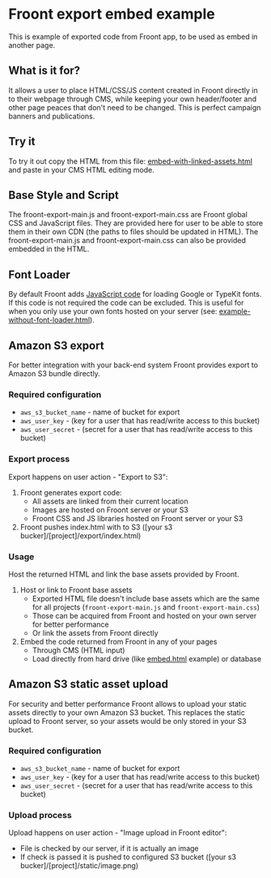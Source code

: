 # Froont export embed example

This is example of exported code from Froont app, to be used as embed in another page.


## What is it for?

It allows a user to place HTML/CSS/JS content created in Froont directly in to their webpage through CMS, while keeping your own header/footer and other page peaces that don't need to be changed. This is perfect campaign banners and publications.


## Try it
To try it out copy the HTML from this file: [embed-with-linked-assets.html](./embed-with-linked-assets.html) and paste in your CMS HTML editing mode.


## Base Style and Script

The froont-export-main.js and froont-export-main.css are Froont global CSS and JavaScript files. They are provided here for user to be able to store them in their own CDN (the paths to files should be updated in HTML).
The froont-export-main.js and froont-export-main.css can also be provided embedded in the HTML.


## Font Loader
By default Froont adds [JavaScript code](./embed.html#L542) for loading Google or TypeKit fonts. If this code is not required the code can be excluded. This is useful for when you only use your own fonts hosted on your server (see: [example-without-font-loader.html](./example-without-font-loader.html)).


## Amazon S3 export

For better integration with your back-end system Froont provides export to Amazon S3 bundle directly.

### Required configuration

* `aws_s3_bucket_name` - name of bucket for export
* `aws_user_key` - (key for a user that has read/write access to this bucket)
* `aws_user_secret` - (secret for a user that has read/write access to this bucket)

### Export process

Export happens on user action - "Export to S3":

1. Froont generates export code:
    * All assets are linked from their current location
    * Images are hosted on Froont server or your S3
    * Froont CSS and JS libraries hosted on Froont server or your S3
2. Froont pushes index.html with to S3 ([your s3 bucker]/[project]/export/index.html)

### Usage

Host the returned HTML and link the base assets provided by Froont.

1. Host or link to Froont base assets
    * Exported HTML file doesn't include base assets which are the same for all projects (`froont-export-main.js` and `froont-export-main.css`)
    * Those can be acquired from Froont and hosted on your own server for better performance
    * Or link the assets from Froont directly
2. Embed the code returned from Froont in any of your pages
    - Through CMS (HTML input)
    - Load directly from hard drive (like [embed.html](./embed.html) example) or database


## Amazon S3 static asset upload

For security and better performance Froont allows to upload your static assets directly to your own Amazon S3 bucket. This replaces the static upload to Froont server, so your assets would be only stored in your S3 bucket.

### Required configuration

* `aws_s3_bucket_name` - name of bucket for export
* `aws_user_key` - (key for a user that has read/write access to this bucket)
* `aws_user_secret` - (secret for a user that has read/write access to this bucket)

### Upload process

Upload happens on user action - "Image upload in Froont editor":

- File is checked by our server, if it is actually an image
- If check is passed it is pushed to configured S3 bucket ([your s3 bucker]/[project]/static/image.png)
